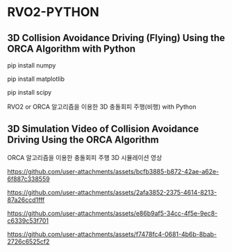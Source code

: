 # RVO2-PYTHON
## 3D Collision Avoidance Driving (Flying) Using the ORCA Algorithm with Python

pip install numpy

pip install matplotlib

pip install scipy

RVO2 or ORCA 알고리즘을 이용한 3D 충돌회피 주행(비행) with Python






## 3D Simulation Video of Collision Avoidance Driving Using the ORCA Algorithm

ORCA 알고리즘을 이용한 충돌회피 주행 3D 시뮬레이션 영상


https://github.com/user-attachments/assets/bcfb3885-b872-42ae-a62e-6f887c338559

https://github.com/user-attachments/assets/2afa3852-2375-4614-8213-87a26ccd1fff

https://github.com/user-attachments/assets/e86b9af5-34cc-4f5e-9ec8-c6339c53f701

https://github.com/user-attachments/assets/f7478fc4-0681-4b6b-8bab-2726c6525cf2




